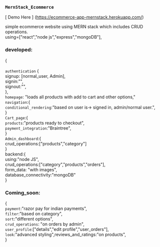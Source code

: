 ### `MernStack_Ecommerce`

[ Demo Here ] (https://ecommerce-app-mernstack.herokuapp.com/)

simple ecommerce website using MERN stack which includes CRUD operations.\
using=["react","node js","express","mongoDB"],

### developed:

{ \
\
 `authentication` { \
 signup: [normal_user, Admin], \
 signin:"", \
 signout:"", \
 }, \
 `homepage`: "loads all products with add to cart and other options," \
 `navigation`:{ \
 `conditional_rendering`:"based on user is-> signed in, admin/normal user.",\
 } \
 `Cart_page`:{\
 `products`:"products ready to checkout", \
 `payment_integration`:"Braintree", \
 } \
 `Admin_dashboard`:{ \
 crud_operations:["products","category"]\
 }\
 backend:{\
 using:"node JS", \
 crud_operations:["category","products","orders"],\
 form_data: "with images", \
 database_connectivity:"mongoDB" \
}

### Coming_soon:

{ \
 `payment`:"razor pay for indian payments", \
 `filter`:"based on category", \
 `sort`:"different options", \
 `crud_operations`: "on orders by admin", \
 `user_profile`:["details","edit profile","user_orders"], \
 `look`:"advanced styling",reviews_and_ratings:"on products", \
}
